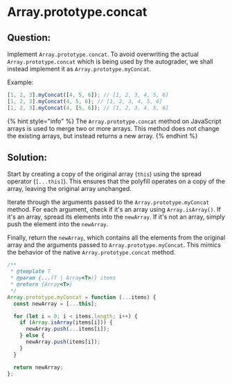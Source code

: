# Array.prototype.concat

## Question:

Implement `Array.prototype.concat`. To avoid overwriting the actual `Array.prototype.concat` which is being used by the autograder, we shall instead implement it as `Array.prototype.myConcat`.

Example:

```javascript
[1, 2, 3].myConcat([4, 5, 6]); // [1, 2, 3, 4, 5, 6]
[1, 2, 3].myConcat(4, 5, 6); // [1, 2, 3, 4, 5, 6]
[1, 2, 3].myConcat(4, [5, 6]); // [1, 2, 3, 4, 5, 6]
```

{% hint style="info" %}
The `Array.prototype.concat` method on JavaScript arrays is used to merge two or more arrays. This method does not change the existing arrays, but instead returns a new array.
{% endhint %}

## Solution:

Start by creating a copy of the original array (`this`) using the spread operator (`[...this]`). This ensures that the polyfill operates on a copy of the array, leaving the original array unchanged.

Iterate through the arguments passed to the `Array.prototype.myConcat` method. For each argument, check if it's an array using `Array.isArray()`. If it's an array, spread its elements into the `newArray`. If it's not an array, simply push the element into the `newArray`.

Finally, return the `newArray`, which contains all the elements from the original array and the arguments passed to `Array.prototype.myConcat`. This mimics the behavior of the native `Array.prototype.concat` method.

```javascript
/**
 * @template T
 * @param {...(T | Array<T>)} items
 * @return {Array<T>}
 */
Array.prototype.myConcat = function (...items) {
  const newArray = [...this];

  for (let i = 0; i < items.length; i++) {
    if (Array.isArray(items[i])) {
      newArray.push(...items[i]);
    } else {
      newArray.push(items[i]);
    }
  }

  return newArray;
};

```
